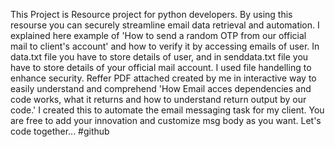 This Project is Resource project for python developers. By using this resourse you can securely streamline email data retrieval and automation. I explained here example of 'How to send a random OTP from our official mail to client's account' and how to verify it by accessing emails of user.
In data.txt file you have to store details of user, and in senddata.txt file you have to store details of your official mail account. I used file handelling to enhance security.
Reffer PDF attached created by me in interactive way to easily understand and comprehend 'How Email acces dependencies and code works, what it returns and how to understand return output by our code.'
I created this to automate the email messaging task for my client. You are free to add your innovation and customize msg body as you want. Let's code together... #github
